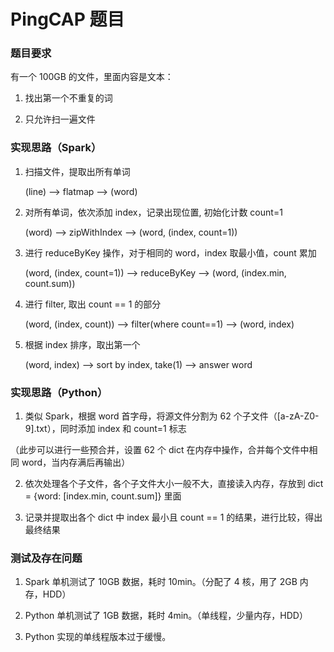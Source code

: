 # PingCAP 题目

### 题目要求

有一个 100GB 的文件，里面内容是文本：

1. 找出第一个不重复的词

2. 只允许扫一遍文件

### 实现思路（Spark）

1. 扫描文件，提取出所有单词

    (line) --> flatmap --> (word)

2. 对所有单词，依次添加 index，记录出现位置, 初始化计数 count=1

    (word) --> zipWithIndex --> (word, (index, count=1))

3. 进行 reduceByKey 操作，对于相同的 word，index 取最小值，count 累加

    (word, (index, count=1)) --> reduceByKey --> (word, (index.min, count.sum))

4. 进行 filter, 取出 count == 1 的部分

    (word, (index, count)) --> filter(where count==1) --> (word, index)

5. 根据 index 排序，取出第一个

    (word, index) --> sort by index, take(1) --> answer word

### 实现思路（Python）

1. 类似 Spark，根据 word 首字母，将源文件分割为 62 个子文件（[a-zA-Z0-9].txt），同时添加 index 和 count=1 标志

  （此步可以进行一些预合并，设置 62 个 dict 在内存中操作，合并每个文件中相同 word，当内存满后再输出）

2. 依次处理各个子文件，各个子文件大小一般不大，直接读入内存，存放到 dict = {word: [index.min, count.sum]} 里面

3. 记录并提取出各个 dict 中 index 最小且 count == 1 的结果，进行比较，得出最终结果

### 测试及存在问题

1. Spark 单机测试了 10GB 数据，耗时 10min。（分配了 4 核，用了 2GB 内存，HDD）

2. Python 单机测试了 1GB 数据，耗时 4min。（单线程，少量内存，HDD）

3. Python 实现的单线程版本过于缓慢。
